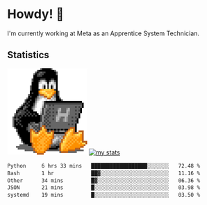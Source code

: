 # Howdy! :penguin:
I'm currently working at Meta as an Apprentice System Technician.

## Statistics

![Tux Pengiun!](tux-linux-penguin.gif)
[![my stats](https://github-readme-stats.vercel.app/api?username=benlodz&showing_icons=true&theme=tokyonight)](https://github.com/anuraghazra/github-readme-stats)

<!-- [![Top Langs](https://github-readme-stats.vercel.app/api/top-langs/?username=benlodz&layout=compact)](https://github.com/anuraghazra/github-readme-stats) ---> 

<!--START_SECTION:waka-->

```txt
Python     6 hrs 33 mins   ██████████████████░░░░░░░   72.48 %
Bash       1 hr            ██▓░░░░░░░░░░░░░░░░░░░░░░   11.16 %
Other      34 mins         █▓░░░░░░░░░░░░░░░░░░░░░░░   06.36 %
JSON       21 mins         █░░░░░░░░░░░░░░░░░░░░░░░░   03.98 %
systemd    19 mins         █░░░░░░░░░░░░░░░░░░░░░░░░   03.50 %
```

<!--END_SECTION:waka-->
<!--
**benlodz/benlodz** is a ✨ _special_ ✨ repository because its `README.md` (this file) appears on your GitHub profile.

Here are some ideas to get you started:

- 🔭 I’m currently working on ...
- 🌱 I’m currently learning ...
- 👯 I’m looking to collaborate on ...
- 🤔 I’m looking for help with ...
- 💬 Ask me about ...
- 📫 How to reach me: ...
- 😄 Pronouns: ...
- ⚡ Fun fact: ...
-->
